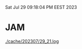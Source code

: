 Sat Jul 29 09:18:04 PM EEST 2023
# JAM
<a href='./cache/202307/29_21.log'>./cache/202307/29_21.log</a>
